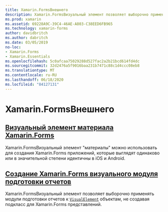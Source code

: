 ```yaml
---
title: Xamarin.FormsВнешнего
description: Xamarin.FormsВизуальный элемент позволяет выборочно применять модули подготовки отчетов к объектам Висуалелемент, не создавая подкласс для Xamarin.Forms представлений.
ms.prod: xamarin
ms.assetid: 69228A9C-39C4-46AE-A803-C38EED6FB965
ms.technology: xamarin-forms
author: davidbritch
ms.author: dabritch
ms.date: 03/05/2019
no-loc:
- Xamarin.Forms
- Xamarin.Essentials
ms.openlocfilehash: 5c0afcaa75029288d527fac2a2b21bcd614fd4dc
ms.sourcegitcommit: 32d2476a5f9016baa231b7471c88c1d4ccc08eb8
ms.translationtype: MT
ms.contentlocale: ru-RU
ms.lasthandoff: 06/18/2020
ms.locfileid: "84127131"
---
```

# <a name="xamarinforms-visual"></a>Xamarin.FormsВнешнего

## <a name="xamarinforms-material-visualmaterial-visualmd"></a>[Визуальный элемент материала Xamarin.Forms](material-visual.md)

Xamarin.FormsВизуальный элемент "материалы" можно использовать для создания Xamarin.Forms приложений, которые выглядят одинаково или в значительной степени идентичны в iOS и Android.

## <a name="create-a-xamarinforms-visual-renderercreatemd"></a>[Создание Xamarin.Forms визуального модуля подготовки отчетов](create.md)

Xamarin.FormsВизуальный элемент позволяет выборочно применять модули подготовки отчетов к [`VisualElement`](xref:Xamarin.Forms.VisualElement) объектам, не создавая подкласс для Xamarin.Forms представлений.
